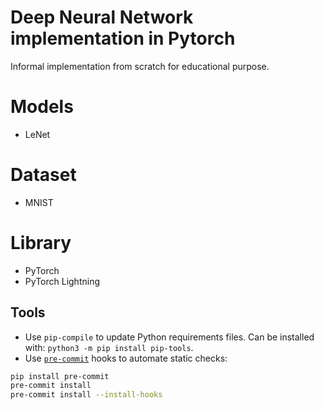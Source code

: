 # Deep Neural Network implementation in Pytorch

Informal implementation from scratch for educational purpose.

# Models
- LeNet

# Dataset
- MNIST

# Library
- PyTorch
- PyTorch Lightning

## Tools

- Use `pip-compile` to update Python requirements files. Can be installed with: `python3 -m pip install pip-tools`.
- Use [`pre-commit`](https://pre-commit.com/) hooks to automate static checks:

```sh
pip install pre-commit
pre-commit install
pre-commit install --install-hooks
```
